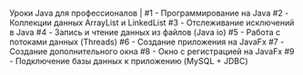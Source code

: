 Уроки Java для профессионалов | #1 - Программирование на Java
#2 - Коллекции данных ArrayList и LinkedList
#3 - Отслеживание исключений в Java
#4 - Запись и чтение данных из файлов (Java io)
#5 - Работа с потоками данных (Threads)
#6 - Создание приложения на JavaFx
#7 - Создание дополнительного окна
#8 - Окно с регистрацией на JavaFx
#9 - Подключение базы данных к приложению (MySQL + JDBC)
